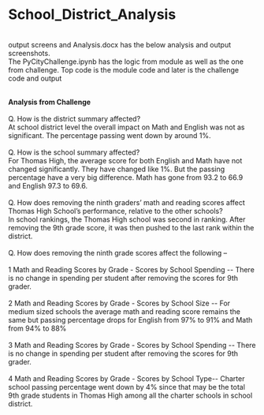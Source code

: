 # School_District_Analysis
<br>
output screens and Analysis.docx has the below analysis and output screenshots.
<br>The PyCityChallenge.ipynb has the logic from module as well as the one from challenge. Top code is the module code and later is the challenge code and output


<br><b>Analysis from Challenge</b>
<br><br>Q. How is the district summary affected?
<br>At school district level the overall impact on Math and English was not as significant. The percentage passing went down by around 1%. 
<br><br>Q. How is the school summary affected? 
<br>For Thomas High, the average score for both English and Math have not changed significantly. They have changed like 1%. But the passing percentage have a very big difference. Math has gone from 93.2 to 66.9 and English 97.3 to 69.6. 
<br><br>Q. How does removing the ninth graders’ math and reading scores affect Thomas High School’s performance, relative to the other schools?
<br>In school rankings, the Thomas High school was second in ranking. After removing the 9th grade score, it was then pushed to the last rank within the district.
<br><br>Q. How does removing the ninth grade scores affect the following – 
<br><br>       1 Math and Reading Scores by Grade - Scores by School Spending -- There is no change in spending per student after removing the scores for 9th grader.
<br><br>       2 Math and Reading Scores by Grade - Scores by School Size -- For medium sized schools the average math and reading score remains the same but passing percentage drops for English from 97% to 91% and Math from 94% to 88%
<br><br>       3 Math and Reading Scores by Grade - Scores by School Spending -- There is no change in spending per student after removing the scores for 9th grader.
<br><br>       4 Math and Reading Scores by Grade - Scores by School Type-- Charter school passing percentage went down by 4% since that may be the total 9th grade students in Thomas High among all the charter schools in school district.
